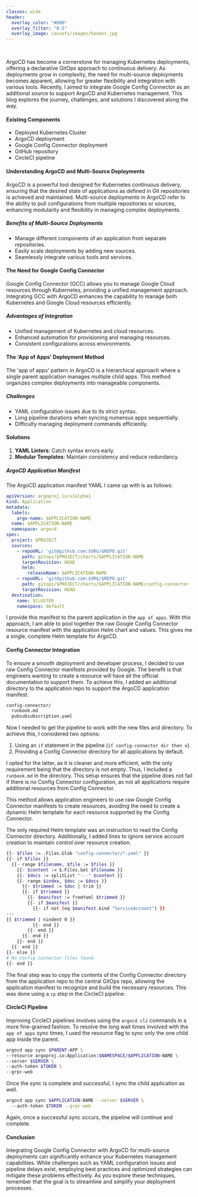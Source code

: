 ```yaml
---
classes: wide
header:
  overlay_color: "#000"
  overlay_filter: "0.5"
  overlay_image: /assets/images/header.jpg
---
```


<br />

ArgoCD has become a cornerstone for managing Kubernetes deployments, offering a declarative GitOps approach to continuous delivery. As deployments grow in complexity, the need for multi-source deployments becomes apparent, allowing for greater flexibility and integration with various tools. Recently, I aimed to integrate Google Config Connector as an additional source to support ArgoCD and Kubernetes management. This blog explores the journey, challenges, and solutions I discovered along the way.

#### Existing Components

- Deployed Kubernetes Cluster  
- ArgoCD deployment  
- Google Config Connector deployment  
- GitHub repository  
- CircleCI pipeline  

#### Understanding ArgoCD and Multi-Source Deployments

ArgoCD is a powerful tool designed for Kubernetes continuous delivery, ensuring that the desired state of applications as defined in Git repositories is achieved and maintained. Multi-source deployments in ArgoCD refer to the ability to pull configurations from multiple repositories or sources, enhancing modularity and flexibility in managing complex deployments.

##### Benefits of Multi-Source Deployments

- Manage different components of an application from separate repositories.  
- Easily scale deployments by adding new sources.  
- Seamlessly integrate various tools and services.  

#### The Need for Google Config Connector

Google Config Connector (GCC) allows you to manage Google Cloud resources through Kubernetes, providing a unified management approach. Integrating GCC with ArgoCD enhances the capability to manage both Kubernetes and Google Cloud resources efficiently.

##### Advantages of Integration

- Unified management of Kubernetes and cloud resources.  
- Enhanced automation for provisioning and managing resources.  
- Consistent configurations across environments.  

#### The 'App of Apps' Deployment Method

The 'app of apps' pattern in ArgoCD is a hierarchical approach where a single parent application manages multiple child apps. This method organizes complex deployments into manageable components.

##### Challenges

- YAML configuration issues due to its strict syntax.  
- Long pipeline durations when syncing numerous apps sequentially.  
- Difficulty managing deployment commands efficiently.  

#### Solutions

1. **YAML Linters**: Catch syntax errors early.  
2. **Modular Templates**: Maintain consistency and reduce redundancy.  

##### ArgoCD Application Manifest

The ArgoCD application manifest YAML I came up with is as follows:

```yaml
apiVersion: argoproj.io/v1alpha1
kind: Application
metadata:
  labels:
    argo-name: $APPLICATION-NAME
  name: $APPLICATION-NAME
  namespace: argocd
spec:
  project: $PROJECT
  sources:
    - repoURL: 'git@github.com:$ORG/$REPO.git'
      path: gitops/$PROJECT/charts/$APPLICATION-NAME
      targetRevision: HEAD
      helm:
        releaseName: $APPLICATION-NAME
    - repoURL: 'git@github.com:$ORG/$REPO.git'
      path: gitops/$PROJECT/charts/$APPLICATION-NAME/config-connector
      targetRevision: HEAD
  destination:
    name: $CLUSTER
    namespace: default
```

I provide this manifest to the parent application in the `app of apps`. With this approach, I am able to pool together the raw Google Config Connector resource manifest with the application Helm chart and values. This gives me a single, complete Helm template for ArgoCD.

#### Config Connector Integration

To ensure a smooth deployment and developer process, I decided to use raw Config Connector manifests provided by Google. The benefit is that engineers wanting to create a resource will have all the official documentation to support them. To achieve this, I added an additional directory to the application repo to support the ArgoCD application manifest:

```sh
config-connector/
  runbook.md
  pubsubsubscription.yaml
```

Now I needed to get the pipeline to work with the new files and directory. To achieve this, I considered two options:

1. Using an `if` statement in the pipeline (`if config-connector dir then x`).  
2. Providing a Config Connector directory for all applications by default.

I opted for the latter, as it is cleaner and more efficient, with the only requirement being that the directory is not empty. Thus, I included a `runbook.md` in the directory. This setup ensures that the pipeline does not fail if there is no Config Connector configuration, as not all applications require additional resources from Config Connector.

This method allows application engineers to use raw Google Config Connector manifests to create resources, avoiding the need to create a dynamic Helm template for each resource supported by the Config Connector.

The only required Helm template was an instruction to read the Config Connector directory. Additionally, I added lines to ignore service account creation to maintain control over resource creation.

```sh
{{- $files := .Files.Glob "config-connector/*.yaml" }}
{{- if $files }}
  {{- range $filename, $file := $files }}
    {{- $content := $.Files.Get $filename }}
    {{- $docs := splitList "---" $content }}
    {{- range $index, $doc := $docs }}
      {{- $trimmed := $doc | trim }}
      {{- if $trimmed }}
        {{- $manifest := fromYaml $trimmed }}
        {{- if $manifest }}
          {{- if not (eq $manifest.kind "ServiceAccount") }}
---
{{ $trimmed | nindent 0 }}
          {{- end }}
        {{- end }}
      {{- end }}
    {{- end }}
  {{- end }}
{{- else }}
# No config connector files found
{{- end }}
```

The final step was to copy the contents of the Config Connector directory from the application repo to the central GitOps repo, allowing the application manifest to recognize and build the necessary resources. This was done using a `cp` step in the CircleCI pipeline.

#### CircleCI Pipeline

Improving CircleCI pipelines involves using the `argocd cli` commands in a more fine-grained fashion. To resolve the long wait times involved with the `app of apps` sync times, I used the resource flag to sync only the one child app inside the parent.

```sh
argocd app sync $PARENT-APP \
--resource argoproj.io:Application:$NAMESPACE/$APPLICATION-NAME \
--server $SERVER \
--auth-token $TOKEN \
--grpc-web
```

Once the sync is complete and successful, I sync the child application as well.

```sh
argocd app sync $APPLICATION-NAME --server $SERVER \ 
  --auth-token $TOKEN --grpc-web
```

Again, once a successful sync occurs, the pipeline will continue and complete.

#### Conclusion

Integrating Google Config Connector with ArgoCD for multi-source deployments can significantly enhance your Kubernetes management capabilities. While challenges such as YAML configuration issues and pipeline delays exist, employing best practices and optimized strategies can mitigate these problems effectively. As you explore these techniques, remember that the goal is to streamline and simplify your deployment processes.